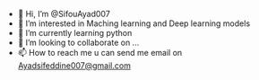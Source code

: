 - 👋 Hi, I’m @SifouAyad007
- 👀 I’m interested in Maching learning and Deep learning models 
- 🌱 I’m currently learning python
- 💞️ I’m looking to collaborate on ...
- 📫 How to reach me u can send me email on Ayadsifeddine007@gmail.com

<!---
SifouAyad007/SifouAyad007 is a ✨ special ✨ repository because its `README.md` (this file) appears on your GitHub profile.
You can click the Preview link to take a look at your changes.
--->
